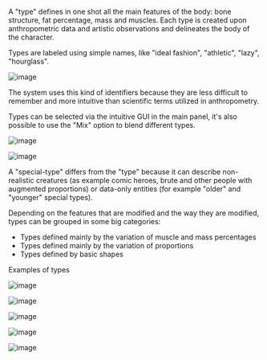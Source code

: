 A "type" defines in one shot all the main features of the body: bone
structure, fat percentage, mass and muscles. Each type is created upon
anthropometric data and artistic observations and delineates the body of
the character.

Types are labeled using simple names, like "ideal fashion", "athletic",
"lazy", "hourglass".

![image](images/types_and_special_types.png)

The system uses this kind of identifiers because they are less difficult
to remember and more intuitive than scientific terms utilized in
anthropometry.

Types can be selected via the intuitive GUI in the main panel, it's also
possible to use the "Mix" option to blend different types.

![image](images/mix_types01.png)

![image](images/gallery_140_28.png)

A "special-type" differs from the "type" because it can describe
non-realistic creatures (as example comic heroes, brute and other people
with augmented proportions) or data-only entities (for example "older"
and "younger" special types).

Depending on the features that are modified and the way they are
modified, types can be grouped in some big categories:

  - Types defined mainly by the variation of muscle and mass percentages
  - Types defined mainly by the variation of proportions
  - Types defined by basic shapes

Examples of types

![image](images/gallery_140_25.png)

![image](images/gallery_140_26.png)

![image](images/gallery_140_27.png)

![image](images/gallery_140_12.png)

![image](images/gallery_140_13.png)

